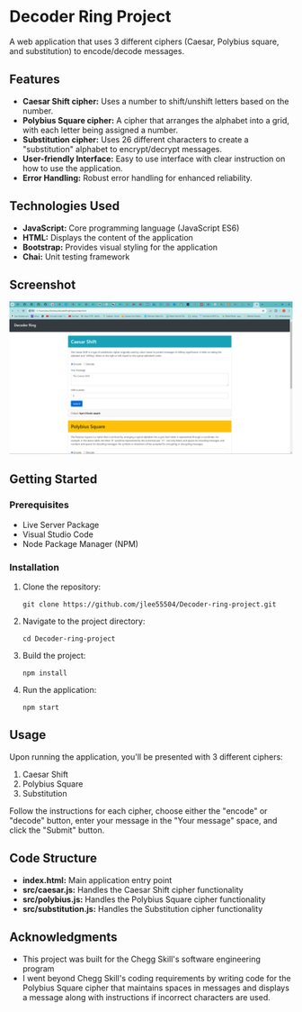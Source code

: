# Decoder Ring Project

A web application that uses 3 different ciphers (Caesar, Polybius square, and substitution) to encode/decode messages.

## Features

 - **Caesar Shift cipher:** Uses a number to shift/unshift letters based on the number.
 - **Polybius Square cipher:** A cipher that arranges the alphabet into a grid, with each letter being assigned a number.
 - **Substitution cipher:** Uses 26 different characters to create a "substitution" alphabet to encrypt/decrypt messages.
 - **User-friendly Interface:** Easy to use interface with clear instruction on how to use the application.
 - **Error Handling:** Robust error handling for enhanced reliability.

## Technologies Used

  * **JavaScript:** Core programming language (JavaScript ES6)
  * **HTML:** Displays the content of the application
  * **Bootstrap:** Provides visual styling for the application
  * **Chai:** Unit testing framework

## Screenshot

![Alt text](https://github.com/jlee55504/Decoder-ring-project/blob/main/imgs/Caesar%20cipher%20image.png?raw=true "The Caesar cipher")

## Getting Started

### Prerequisites

 - Live Server Package
 - Visual Studio Code
 - Node Package Manager (NPM)

 ### Installation
 
  1. Clone the repository:
     ```
     git clone https://github.com/jlee55504/Decoder-ring-project.git
     ```
  2. Navigate to the project directory:
     ```
     cd Decoder-ring-project
     ```
  3. Build the project:
     ```
     npm install
     ```
  4. Run the application:
     ```
     npm start
     ```

## Usage

Upon running the application, you'll be presented with 3 different ciphers:
 1. Caesar Shift
 2. Polybius Square
 3. Substitution

Follow the instructions for each cipher, choose either the "encode" or "decode" button, enter your message in the "Your message" space, and click the "Submit" button. 

## Code Structure

 - **index.html:** Main application entry point
 - **src/caesar.js:** Handles the Caesar Shift cipher functionality
 - **src/polybius.js:** Handles the Polybius Square cipher functionality
 - **src/substitution.js:** Handles the Substitution cipher functionality

## Acknowledgments

 - This project was built for the Chegg Skill's software engineering program
 - I went beyond Chegg Skill's coding requirements by writing code for the Polybius Square cipher that maintains spaces in messages and displays a message along with instructions if incorrect characters are used.
